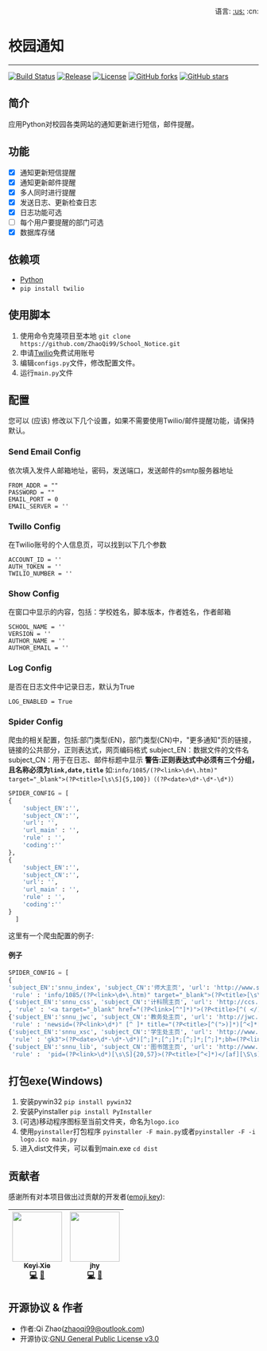 <div align="right">语言: <a title="英语" href="README.md">:us:</a>
:cn:</div>

# 校园通知

---

[![Build Status](https://travis-ci.org/ZhaoQi99/School_Notice.svg?branch=master)](https://travis-ci.org/ZhaoQi99/School_Notice)
[![Release](https://img.shields.io/github/release/ZhaoQi99/School_Notice.svg)](https://github.com/ZhaoQi99/School_Notice/releases)
[![License](https://img.shields.io/github/license/ZhaoQi99/School_Notice.svg)](https://github.com/ZhaoQi99/School_Notice/blob/master/LICENSE)
[![GitHub forks](https://img.shields.io/github/forks/ZhaoQi99/School_Notice.svg)](https://github.com/ZhaoQi99/School_Notice/network)
[![GitHub stars](https://img.shields.io/github/stars/ZhaoQi99/School_Notice.svg)](https://github.com/ZhaoQi99/School_Notice/stargazers) 

## 简介
应用Python对校园各类网站的通知更新进行短信，邮件提醒。

## 功能
- [x] 通知更新短信提醒
- [x] 通知更新邮件提醒
- [x] 多人同时进行提醒
- [x] 发送日志、更新检查日志 
- [x] 日志功能可选
- [ ] 每个用户要提醒的部门可选
- [x] 数据库存储

## 依赖项
* [Python](http://www.python.org/)
* `pip install twilio`

## 使用脚本
1. 使用命令克隆项目至本地
`git clone https://github.com/ZhaoQi99/School_Notice.git`
2. 申请[Twilio](https://www.twilio.com/)免费试用账号
3. 编辑`configs.py`文件，修改配置文件。
4. 运行`main.py`文件

## 配置
您可以 (应该) 修改以下几个设置，如果不需要使用Twilio/邮件提醒功能，请保持默认。

### Send Email Config
依次填入发件人邮箱地址，密码，发送端口，发送邮件的smtp服务器地址
```
FROM_ADDR = ""
PASSWORD = ""
EMAIL_PORT = 0
EMAIL_SERVER = ''
```
### Twillo Config
在Twilio账号的个人信息页，可以找到以下几个参数
```
ACCOUNT_ID = ''
AUTH_TOKEN = ''
TWILIO_NUMBER = ''
```

### Show Config
在窗口中显示的内容，包括：学校姓名，脚本版本，作者姓名，作者邮箱
```
SCHOOL_NAME = ''
VERSION = ''
AUTHOR_NAME = ''
AUTHOR_EMAIL = ''
```
### Log Config
是否在日志文件中记录日志，默认为True
```
LOG_ENABLED = True
```
### Spider Config
爬虫的相关配置，包括:部门类型(EN)，部门类型(CN)中，"更多通知"页的链接，链接的公共部分，正则表达式，网页编码格式
subject_EN：数据文件的文件名
subject_CN：用于在日志、邮件标题中显示
**警告:正则表达式中必须有三个分组，且名称必须为`link,date,title`**
如:`info/1085/(?P<link>\d+\.htm)" target="_blank">(?P<title>[\s\S]{5,100})（(?P<date>\d*-\d*-\d*)）`

```python
SPIDER_CONFIG = [
{
    'subject_EN':'',
    'subject_CN':'',
    'url': '',
    'url_main' : '',
    'rule' : '',
    'coding':''
},
{
    'subject_EN':'',
    'subject_CN':'',
    'url': '',
    'url_main' : '',
    'rule' : '',
    'coding':''
}
  ]
```
这里有一个爬虫配置的例子:
#### 例子
```python
SPIDER_CONFIG = [
{
'subject_EN':'snnu_index', 'subject_CN':'师大主页', 'url': 'http://www.snnu.edu.cn/tzgg.htm', 'url_main' : 'http://www.snnu.edu.cn/info/1085/',
 'rule' : 'info/1085/(?P<link>\d+\.htm)" target="_blank">(?P<title>[\s\S]{5,100})（(?P<date>\d*-\d*-\d*)）','coding':'utf-8'},
{'subject_EN':'snnu_css', 'subject_CN':'计科院主页', 'url': 'http://ccs.snnu.edu.cn/tzgg.htm', 'url_main' : 'http://ccs.snnu.edu.cn/'
, 'rule' : '<a target="_blank" href="(?P<link>[^"]*)">(?P<title>[^( </)]*)[^"]*"[^>]*>(?P<date>\d*-\d*-\d*)','coding':'utf-8'},
{'subject_EN':'snnu_jwc', 'subject_CN':'教务处主页', 'url': 'http://jwc.snnu.edu.cn/news_more.xhm?lm=2', 'url_main' : 'http://jwc.snnu.edu.cn/html/news_view.xhm?newsid=',
 'rule' : 'newsid=(?P<link>\d*)" [^ ]* title="(?P<title>[^(">)]*)[^<]*[^(]*\((?P<date>\d*/\d*/\d*)','coding':'gbk'},
{'subject_EN':'snnu_xsc', 'subject_CN':'学生处主页', 'url': 'http://www.xsc.snnu.edu.cn/Announcements.asp', 'url_main' : 'http://www.xsc.snnu.edu.cn/Announcements.asp?id=144&bh=',
 'rule' : 'gk3">(?P<date>\d*-\d*-\d*)[^;]*;[^;]*;[^;]*;[^;]*;bh=(?P<link>\d*)[^>]*>(?P<title>[^</]*)','coding':'gbk'},
{'subject_EN':'snnu_lib', 'subject_CN':'图书馆主页', 'url': 'http://www.lib.snnu.edu.cn/action.do?webid=w-d-bggg-l', 'url_main' :  'http://www.lib.snnu.edu.cn/action.do?webid=w-l-showmsg&gtype=a&pid=',
 'rule' :  'pid=(?P<link>\d*)[\s\S]{20,57}>(?P<title>[^<]*)</[af][\S\s]{18,70}(?P<date>\d{4}-\d*-\d*)','coding':'utf-8'}]
```
## 打包exe(Windows)
1. 安装pywin32
`pip install pywin32`
2. 安装Pyinstaller
`pip install PyInstaller`
3. (可选)移动程序图标至当前文件夹，命名为`logo.ico`
4. 使用`pyinstaller`打包程序
`pyinstaller -F main.py`或者`pyinstaller -F -i logo.ico main.py`
5. 进入dist文件夹，可以看到main.exe
`cd dist`

## 贡献者

感谢所有对本项目做出过贡献的开发者([emoji key](https://github.com/kentcdodds/all-contributors#emoji-key)):

| [<img src="https://avatars3.githubusercontent.com/u/7782671?v=4" width="100px;"/><br /><sub><b>Keyi Xie</b></sub>](https://xiekeyi98.github.io/)<br />[💻](https://github.com/ZhaoQi99/School_Notice/commits?author=xiekeyi98 "Code") [📖](https://github.com/ZhaoQi99/School_Notice/commits?author=xiekeyi98 "Documentation")| [<img src="https://avatars3.githubusercontent.com/u/40024866?v=4" width="100px;"/><br /><sub><b>jhy</b></sub>](https://Small-funny.github.io/)<br />[💻](https://github.com/ZhaoQi99/School_Notice/commits?author=Small-funny "Code") [📖](https://github.com/ZhaoQi99/School_Notice/commits?author=Small-funny "Documentation")|
| :---: | :---: |

## 开源协议 & 作者
* 作者:Qi Zhao([zhaoqi99@outlook.com](mailto:zhaoqi99@outlook.com))
* 开源协议:[GNU General Public License v3.0](https://github.com/ZhaoQi99/School_Notice/blob/master/LICENSE)